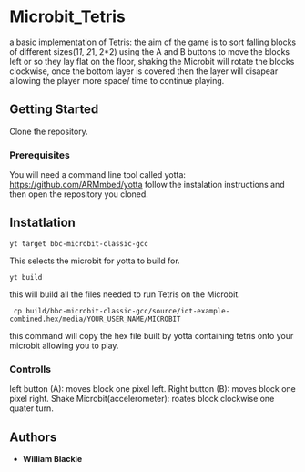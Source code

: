 # Microbit_Tetris

a basic implementation of Tetris: the aim of the game is to sort falling blocks of different sizes(1*1, 2*1, 2*2) using the A and B buttons to move the blocks left or so they lay flat on the floor, shaking the Microbit will rotate the blocks clockwise,  once the bottom layer is covered then the layer will disapear allowing the player more space/ time to continue playing.

## Getting Started

Clone the repository.

### Prerequisites

You will need a command line tool called yotta: https://github.com/ARMmbed/yotta follow the instalation instructions and then open the repository you cloned.

## Instatlation

```
yt target bbc-microbit-classic-gcc
```
This selects the microbit for yotta to build for.

```
yt build
```
this will build all the files needed to run Tetris on the Microbit.

```
 cp build/bbc-microbit-classic-gcc/source/iot-example-combined.hex/media/YOUR_USER_NAME/MICROBIT
```
this command will copy the hex file built by yotta containing tetris onto your microbit allowing you to play.

### Controlls 

left button (A): moves block one pixel left.
Right button (B): moves block one pixel right.
Shake Microbit(accelerometer): roates block clockwise one quater turn.

## Authors

* **William Blackie**


